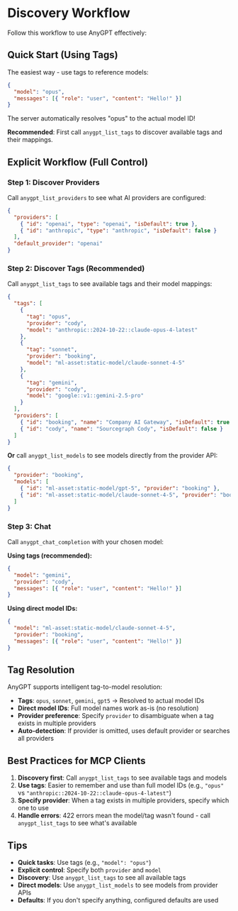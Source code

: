 # Discovery Workflow

Follow this workflow to use AnyGPT effectively:

## Quick Start (Using Tags)

The easiest way - use tags to reference models:

```json
{
  "model": "opus",
  "messages": [{ "role": "user", "content": "Hello!" }]
}
```

The server automatically resolves "opus" to the actual model ID!

**Recommended**: First call `anygpt_list_tags` to discover available tags and their mappings.

## Explicit Workflow (Full Control)

### Step 1: Discover Providers

Call `anygpt_list_providers` to see what AI providers are configured:

```json
{
  "providers": [
    { "id": "openai", "type": "openai", "isDefault": true },
    { "id": "anthropic", "type": "anthropic", "isDefault": false }
  ],
  "default_provider": "openai"
}
```

### Step 2: Discover Tags (Recommended)

Call `anygpt_list_tags` to see available tags and their model mappings:

```json
{
  "tags": [
    {
      "tag": "opus",
      "provider": "cody",
      "model": "anthropic::2024-10-22::claude-opus-4-latest"
    },
    {
      "tag": "sonnet",
      "provider": "booking",
      "model": "ml-asset:static-model/claude-sonnet-4-5"
    },
    {
      "tag": "gemini",
      "provider": "cody",
      "model": "google::v1::gemini-2.5-pro"
    }
  ],
  "providers": [
    { "id": "booking", "name": "Company AI Gateway", "isDefault": true },
    { "id": "cody", "name": "Sourcegraph Cody", "isDefault": false }
  ]
}
```

**Or** call `anygpt_list_models` to see models directly from the provider API:

```json
{
  "provider": "booking",
  "models": [
    { "id": "ml-asset:static-model/gpt-5", "provider": "booking" },
    { "id": "ml-asset:static-model/claude-sonnet-4-5", "provider": "booking" }
  ]
}
```

### Step 3: Chat

Call `anygpt_chat_completion` with your chosen model:

**Using tags (recommended):**

```json
{
  "model": "gemini",
  "provider": "cody",
  "messages": [{ "role": "user", "content": "Hello!" }]
}
```

**Using direct model IDs:**

```json
{
  "model": "ml-asset:static-model/claude-sonnet-4-5",
  "provider": "booking",
  "messages": [{ "role": "user", "content": "Hello!" }]
}
```

## Tag Resolution

AnyGPT supports intelligent tag-to-model resolution:

- **Tags**: `opus`, `sonnet`, `gemini`, `gpt5` → Resolved to actual model IDs
- **Direct model IDs**: Full model names work as-is (no resolution)
- **Provider preference**: Specify `provider` to disambiguate when a tag exists in multiple providers
- **Auto-detection**: If provider is omitted, uses default provider or searches all providers

## Best Practices for MCP Clients

1. **Discovery first**: Call `anygpt_list_tags` to see available tags and models
2. **Use tags**: Easier to remember and use than full model IDs (e.g., `"opus"` vs `"anthropic::2024-10-22::claude-opus-4-latest"`)
3. **Specify provider**: When a tag exists in multiple providers, specify which one to use
4. **Handle errors**: 422 errors mean the model/tag wasn't found - call `anygpt_list_tags` to see what's available

## Tips

- **Quick tasks**: Use tags (e.g., `"model": "opus"`)
- **Explicit control**: Specify both `provider` and `model`
- **Discovery**: Use `anygpt_list_tags` to see all available tags
- **Direct models**: Use `anygpt_list_models` to see models from provider APIs
- **Defaults**: If you don't specify anything, configured defaults are used
